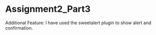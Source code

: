 # Assignment2_Part3
Additional Feature: I have used the sweetalert plugin to show alert and confirmation.
